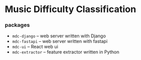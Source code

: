 # Music Difficulty Classification

### packages

* `mdc-django` – web server written with Django
* `mdc-fastapi` – web server written with fastapi
* `mdc-ui` – React web ui 
* `mdc-extractor` – feature extractor written in Python
